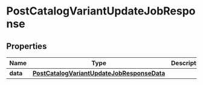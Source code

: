 # PostCatalogVariantUpdateJobResponse

## Properties
Name | Type | Description | Notes
------------ | ------------- | ------------- | -------------
**data** | [**PostCatalogVariantUpdateJobResponseData**](PostCatalogVariantUpdateJobResponseData.md) |  | 

